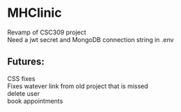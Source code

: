 # MHClinic
Revamp of CSC309 project  
Need a jwt secret and MongoDB connection string in .env   

## Futures:
CSS fixes  
Fixes watever link from old project that is missed  
delete user  
book appointments  
